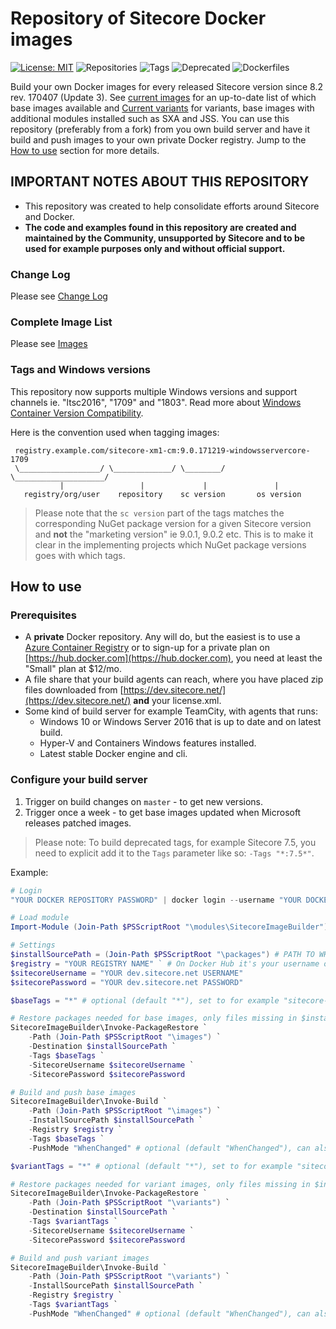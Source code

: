 # Repository of Sitecore Docker images

[//]: # "start: stats"

[![License: MIT](https://img.shields.io/badge/License-MIT-green.svg)](https://opensource.org/licenses/MIT) ![Repositories](https://img.shields.io/badge/Repositories-38-blue.svg) ![Tags](https://img.shields.io/badge/Tags-173-blue.svg) ![Deprecated](https://img.shields.io/badge/Deprecated-27-lightgrey.svg) ![Dockerfiles](https://img.shields.io/badge/Dockerfiles-88-blue.svg)

[//]: # "end: stats"

Build your own Docker images for every released Sitecore version since 8.2 rev. 170407 (Update 3). See [current images](IMAGES.md) for an up-to-date list of which base images available and [Current variants](IMAGES.md#current-variants) for variants, base images with additional modules installed such as SXA and JSS. You can use this repository (preferably from a fork) from you own build server and have it build and push images to your own private Docker registry. Jump to the [How to use](#how-to-use) section for more details.

## IMPORTANT NOTES ABOUT THIS REPOSITORY

- This repository was created to help consolidate efforts around Sitecore and Docker.
- **The code and examples found in this repository are created and maintained by the Community, unsupported by Sitecore and to be used for example purposes only and without official support.**

### Change Log

Please see [Change Log](CHANGELOG.md)

### Complete Image List

Please see [Images](IMAGES.md)

### Tags and Windows versions

This repository now supports multiple Windows versions and support channels ie. "ltsc2016", "1709" and "1803". Read more about [Windows Container Version Compatibility](https://docs.microsoft.com/en-us/virtualization/windowscontainers/deploy-containers/version-compatibility).

Here is the convention used when tagging images:

```text
 registry.example.com/sitecore-xm1-cm:9.0.171219-windowsservercore-1709
 \__________________/ \_____________/ \________/ \____________________/
           |                 |             |               |
   registry/org/user    repository    sc version       os version
```

>Please note that the `sc version` part of the tags matches the corresponding NuGet package version for a given Sitecore version and **not** the "marketing version" ie 9.0.1, 9.0.2 etc. This is to make it clear in the implementing projects which NuGet package versions goes with which tags.  

## How to use

### Prerequisites

- A **private** Docker repository. Any will do, but the easiest is to use a [Azure Container Registry](https://azure.microsoft.com/en-us/services/container-registry/) or to sign-up for a private plan on [https://hub.docker.com](https://hub.docker.com), you need at least the "Small" plan at $12/mo.
- A file share that your build agents can reach, where you have placed zip files downloaded from [https://dev.sitecore.net/](https://dev.sitecore.net/) **and** your license.xml.
- Some kind of build server for example TeamCity, with agents that runs:
  - Windows 10 or Windows Server 2016 that is up to date and on latest build.
  - Hyper-V and Containers Windows features installed.
  - Latest stable Docker engine and cli.

### Configure your build server

1. Trigger on build changes on `master` - to get new versions.
1. Trigger once a week - to get base images updated when Microsoft releases patched images.

> Please note: To build deprecated tags, for example Sitecore 7.5, you need to explicit add it to the `Tags` parameter like so: `-Tags "*:7.5*"`.

Example:

```PowerShell
# Login
"YOUR DOCKER REPOSITORY PASSWORD" | docker login --username "YOUR DOCKER REPOSITORY USERNAME" --password-stdin

# Load module
Import-Module (Join-Path $PSScriptRoot "\modules\SitecoreImageBuilder") -Force

# Settings
$installSourcePath = (Join-Path $PSScriptRoot "\packages") # PATH TO WHERE YOU KEEP ALL SITECORE ZIP FILES AND LICENSE.XML, can be on local machine or a file share.
$registry = "YOUR REGISTRY NAME" ` # On Docker Hub it's your username or organization, else it's the hostname of your own registry.
$sitecoreUsername = "YOUR dev.sitecore.net USERNAME"
$sitecorePassword = "YOUR dev.sitecore.net PASSWORD"

$baseTags = "*" # optional (default "*"), set to for example "sitecore-*:9.1.1*ltsc2019" to only build 9.1.1 images on ltsc2019/1809.

# Restore packages needed for base images, only files missing in $installSourcePath will be downloaded
SitecoreImageBuilder\Invoke-PackageRestore `
    -Path (Join-Path $PSScriptRoot "\images") `
    -Destination $installSourcePath `
    -Tags $baseTags `
    -SitecoreUsername $sitecoreUsername `
    -SitecorePassword $sitecorePassword

# Build and push base images
SitecoreImageBuilder\Invoke-Build `
    -Path (Join-Path $PSScriptRoot "\images") `
    -InstallSourcePath $installSourcePath `
    -Registry $registry `
    -Tags $baseTags `
    -PushMode "WhenChanged" # optional (default "WhenChanged"), can also be "Never" or "Always".

$variantTags = "*" # optional (default "*"), set to for example "sitecore-xm1-sxa-*:9.1.1*ltsc2019" to only build 9.1.1 images on ltsc2019/1809.

# Restore packages needed for variant images, only files missing in $installSourcePath will be downloaded
SitecoreImageBuilder\Invoke-PackageRestore `
    -Path (Join-Path $PSScriptRoot "\variants") `
    -Destination $installSourcePath `
    -Tags $variantTags `
    -SitecoreUsername $sitecoreUsername `
    -SitecorePassword $sitecorePassword

# Build and push variant images
SitecoreImageBuilder\Invoke-Build `
    -Path (Join-Path $PSScriptRoot "\variants") `
    -InstallSourcePath $installSourcePath `
    -Registry $registry `
    -Tags $variantTags `
    -PushMode "WhenChanged" # optional (default "WhenChanged"), can also be "Never" or "Always".
```
